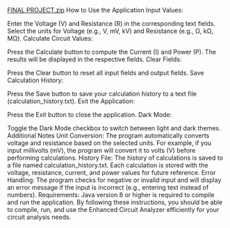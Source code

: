 [FINAL PROJECT.zip](https://github.com/user-attachments/files/18097739/FINAL.PROJECT.zip)
How to Use the Application
Input Values:

Enter the Voltage (V) and Resistance (R) in the corresponding text fields.
Select the units for Voltage (e.g., V, mV, kV) and Resistance (e.g., Ω, kΩ, MΩ).
Calculate Circuit Values:

Press the Calculate button to compute the Current (I) and Power (P).
The results will be displayed in the respective fields.
Clear Fields:

Press the Clear button to reset all input fields and output fields.
Save Calculation History:

Press the Save button to save your calculation history to a text file (calculation_history.txt).
Exit the Application:

Press the Exit button to close the application.
Dark Mode:

Toggle the Dark Mode checkbox to switch between light and dark themes.
Additional Notes
Unit Conversion:
The program automatically converts voltage and resistance based on the selected units. For example, if you input millivolts (mV), the program will convert it to volts (V) before performing calculations.
History File:
The history of calculations is saved to a file named calculation_history.txt. Each calculation is stored with the voltage, resistance, current, and power values for future reference.
Error Handling:
The program checks for negative or invalid input and will display an error message if the input is incorrect (e.g., entering text instead of numbers).
Requirements:
Java version 8 or higher is required to compile and run the application.
By following these instructions, you should be able to compile, run, and use the Enhanced Circuit Analyzer efficiently for your circuit analysis needs.
